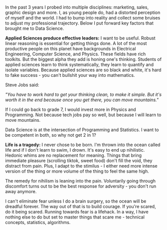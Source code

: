 In the past 3 years I probed into multiple disciplines: marketing, sales, graphic design and more. I, as young people do, had a distorted perception of myself and the world. I had to bump into reality and collect some bruises to adjust my professional trajectory. Below I put forward key factors that brought me to Data Science.

**Applied Sciences produce effective leaders:** I want to be useful. Robust linear reasoning is essential for getting things done. A lot of the most productive people on this planet have backgrounds in Electrical Engineering, Computer Science, and Physics. These fields have rich toolkits. But the biggest alpha they add is honing one's thinking. Students of applied sciences learn to think systematically, they learn to quantify and isolate variables. Because applied sciences are so black and white, it's hard to fake success - you can't bullshit your way into mathematics. 

Steve Jobs said:

_"You have to work hard to get your thinking clean, to make it simple. But it's worth it in the end because once you get there, you can move mountains."_

If I could go back to grade 7, I would invest more in Physics and Programming. Not because tech jobs pay so well, but because I will learn to move mountains.

Data Science is at the intersection of Programming and Statistics. I want to be competent in both, so why not get 2 in 1? 

**Life is a tragedy:** I never chose to be born. I'm thrown into the ocean called life and if I don't learn to swim, I drown. It's easy to end up nihilistic. Hedonic whims are no replacement for meaning. Things that bring immediate pleasure (scrolling tiktok, sweet food) don't fill the void, they distract from pain. Plus, I adapt to the stimilus - I either need more intense version of the thing or more volume of the thing to feel the same high.

The remedy for nihilism is leaning into the pain. Voluntarily going through discomfort turns out to be the best response for adversity - you don't run away anymore. 

I can't eliminate fear unless I do a brain surgery, so the ocean will be dreadful forever. The way out of that is to build courage. If you're scared, do it being scared. Running towards fear is a lifehack. In a way, I have nothing else to do but set to master things that scare me - technical concepts, statistics, algorithms.

